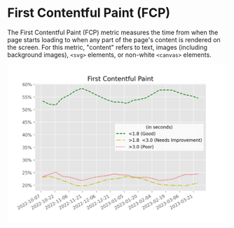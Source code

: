 
# First Contentful Paint (FCP)

The First Contentful Paint (FCP) metric measures the time from when the page starts loading to when any part of the page's content is rendered on the screen. For this metric, "content" refers to text, images
(including background images), `<svg>` elements, or non-white `<canvas>` elements.

![figure](fcp.png)